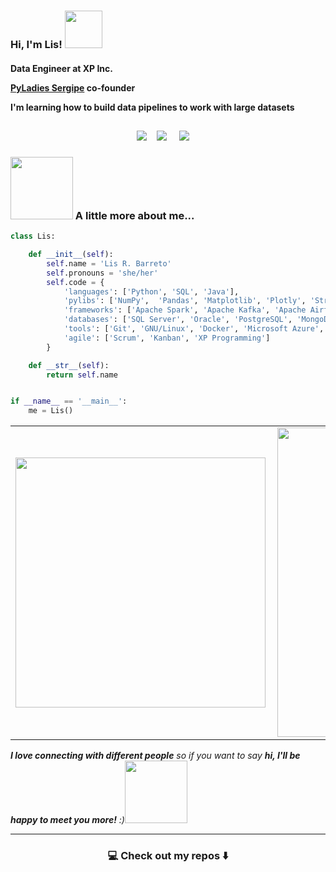 <!--
**lis-r-barreto/lis-r-barreto** is a ✨ _special_ ✨ repository because its `README.md` (this file) appears on your GitHub profile.
--->  

<h3 align="left"> Hi, I'm Lis! <img src="https://media1.giphy.com/media/VCmLVsrZCoTjhpSKPU/giphy.gif" width="60"> </h3>

<h4>
  <p>Data Engineer at XP Inc.
  <p><a href="https://github.com/pyladies-sergipe">PyLadies Sergipe</a><a> co-founder</a></p>
  <p>I'm learning how to build data pipelines to work with large datasets <p>
</h4>

<h2  align="center"></h2>
<p align="center">
  <a target="_blank"href="https://dev.to/lisrbarreto/"><img src="https://img.shields.io/badge/dev.to-%2312100E.svg?&style=for-the-badge&logo=dev.to&logoColor=white" /></a>&nbsp;&nbsp;&nbsp;
  <a target="_blank"href="https://www.linkedin.com/in/lis-r-barreto/"><img src="https://img.shields.io/badge/linkedin-%230077B5.svg?&style=for-the-badge&logo=linkedin&logoColor=white" /></a>&nbsp;&nbsp;&nbsp;&nbsp;
  <a href="mailto:lis.barreto.py@gmail.com?subject=Hello%20Lis,%20From%20Github"><img src="https://img.shields.io/badge/gmail-%23D14836.svg?&style=for-the-badge&logo=gmail&logoColor=white" /></a>&nbsp;&nbsp;&nbsp;&nbsp;
</p>



### <img src="https://media0.giphy.com/media/1Q9vRiMF7jjcNrFB2o/giphy.gif" width="100"> A little more about me...  


```python
class Lis:

    def __init__(self):
        self.name = 'Lis R. Barreto'
        self.pronouns = 'she/her'
        self.code = {
            'languages': ['Python', 'SQL', 'Java'],
            'pylibs': ['NumPy',  'Pandas', 'Matplotlib', 'Plotly', 'Streamlit', 'Seaborn', 'Scikit-learn']
            'frameworks': ['Apache Spark', 'Apache Kafka', 'Apache Airflow'],
            'databases': ['SQL Server', 'Oracle', 'PostgreSQL', 'MongoDB']
            'tools': ['Git', 'GNU/Linux', 'Docker', 'Microsoft Azure', 'Databricks'],
            'agile': ['Scrum', 'Kanban', 'XP Programming']
        }

    def __str__(self):
        return self.name


if __name__ == '__main__':
    me = Lis()


```

<center>
  <table>
    <tr>
      <td><img width="400px" align="left" src="https://github-readme-stats.vercel.app/api/top-langs/?username=lis-r-barreto&hide=html&layout=compact&theme=dracula" /></td>
        <td><img width="495px" align="left" src="https://github-readme-stats.vercel.app/api?username=lis-r-barreto&theme=dracula" /></td>
    </tr>   
  </table>
</center>  

<em><b>I love connecting with different people</b> so if you want to say <b>hi, I'll be happy to meet you more!</b> :)<img src="https://media.giphy.com/media/LnQjpWaON8nhr21vNW/giphy.gif" width="100"></em>

<hr>

<h3  align="center">💻 Check out my repos ⬇️ </h3>
